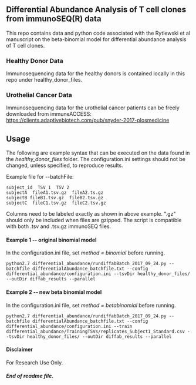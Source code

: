 ## Differential Abundance Analysis of T cell clones from immunoSEQ(R) data
This repo contains data and python code associated with the Rytlewski et al manuscript on the beta-binomial model for differential abundance analysis of T cell clones.

### Healthy Donor Data
Immunosequencing data for the healthy donors is contained locally in this repo under healthy_donor_files.

### Urothelial Cancer Data
Immunosequencing data for the urothelial cancer patients can be freely downloaded from immuneACCESS: https://clients.adaptivebiotech.com/pub/snyder-2017-plosmedicine


## Usage
The following are example syntax that can be executed on the data found in the _healthy_donor_files_ folder. The configuration.ini settings should not be changed, unless specified, to reproduce results.


Example file for --batchFile:

```
subject_id  TSV 1  TSV 2
subjectA  fileA1.tsv.gz  fileA2.ts.gz
subjectB fileB1.tsv.gz  fileB2.tsv.gz
subjectC  fileC1.tsv.gz  fileC2.tsv.gz
```
Columns need to be labeled exactly as shown in above example. ".gz" should only be included when files are gzipped. The script is compatible with both .tsv and .tsv.gz immunoSEQ files.


#### Example 1 -- original binomial model
In the configuration.ini file, set _method = binomial_ before running.
```
python2.7 differential_abundance/rundiffabBatch_2017_09_24.py --batchfile differentialAbundance_batchfile.txt --config differential_abundance/configuration.ini --tsvDir healthy_donor_files/ --outDir diffab_results --parallel
```

#### Example 2 -- new beta binomial model
In the configuration.ini file, set _method = betabinomial_ before running.
```
python2.7 differential_abundance/rundiffabBatch_2017_09_24.py --batchfile differentialAbundance_batchfile.txt --config differential_abundance/configuration.ini --train differential_abundance/TrainingTSVs/replicates_Subject1_Standard.csv --tsvDir healthy_donor_files/ --outDir diffab_results --parallel
```

#### Disclaimer
For Research Use Only.

##### End of readme file.
